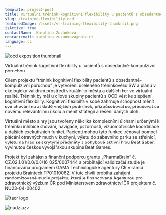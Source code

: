 ```yaml
---
template: project-post
title: Virtuální trénink kognitivní flexibility u pacientů s obsedantně-kompulzivní poruchou
slug: /training-flexibility-ocd
featuredImage: /assets/vr-training-flexibility-thumbnail.png
isActive: true
contactName:  Karolína Zuzánková
contactEmail: karolina.zuzankova@nudz.cz
language: cz
---
```


![ocd exposition thumbnail](/vr-training-flexibility-thumbnail.png)

Virtuální trénink kognitivní flexibility u pacientů s obsedantně-kompulzivní poruchou.
 
Cílem projektu “trénink kognitivní flexibility pacientů s obsedantně-kompulzivní poruchou” je vytvoření uceleného tréninkového SW a plánu v ekologicky validním prostředí virtuálního města a dalších her ve virtuální realitě. Trénink by měl u cílové skupiny pacientů s OCD vést ke zlepšení kognitivní flexibility. Kognitivní flexibilta v sobě zahrnuje schopnost měnít své chování na základě vnějších podmínek, přizpůsobovat se, přeučovat se novému relevantnímu úkolu a měnit strategii a řešení daných úloh. 

Virtuální město a hry jsou tvořeny několika komplexními úlohami určenými k tréninku inhibice chování, navigace, pozornosti, vizuomotorické koordinace a dalších exekutivních funkcí. Pacienti mohou tyto funkce trénovat pomocí plácání otravných much v kuchyni, výletu do zábavního parku se střelnicí, výletu na hrad se skrytými předměty a pohybově aktivní hrou Beat Saber, vyvinutou českou vývojářskou skupinu Beat Games. 

Projekt byl zahájen s finanční podporou grantu „PharmaBrain“ č. CZ.02.1.01/0.0/0.0/16_025/0007444 a probíhající validizační studie je financována programem GAMA Technologické agentury ČR v rámci projektu Braintech TP01010062. V tuto chvíli probíhá zahájení randomizované studie projektu, která je financovaná Agenturou pro zdravotnický výzkum ČR pod Ministerstvem zdravotníctví ČR projektem č. NU23-04-00402.

![tacr logo](/logo-tacr.png)

![nudz azv](/logo-azv.png)

